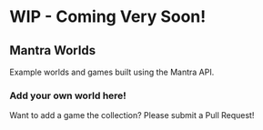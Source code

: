 # WIP - Coming Very Soon!

## Mantra Worlds

Example worlds and games built using the Mantra API.

### Add your own world here!

Want to add a game the collection? Please submit a Pull Request!